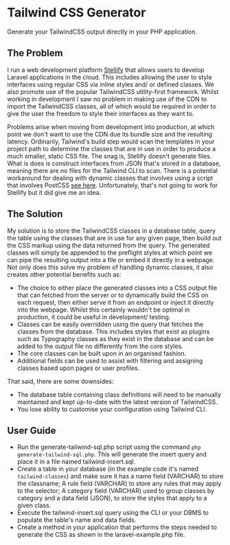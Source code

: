# Tailwind CSS Generator

Generate your TailwindCSS output directly in your PHP application.

## The Problem

I run a web development platform [Stellify](https://stellisoft.com) that allows users to develop Laravel applications in the cloud. This includes allowing the user to style interfaces using regular CSS via inline styles and/ or defined classes. We also promote use of the popular TailwindCSS utility-first framework. Whilst working in development I saw no problem in making use of the CDN to import the TailwindCSS classes, all of which would be required in order to give the user the freedom to style their interfaces as they want to. 

Problems arise when moving from development into production, at which point we don't want to use the CDN due its bundle size and the resulting latency. Ordinarily, Tailwind's build step would scan the templates in your project path to determine the classes that are in use in order to produce a much smaller, static CSS file. The snag is, Stellify doesn't generate files. What is does is construct interfaces from JSON that's stored in a database, meaning there are no files for the Tailwind CLI to scan. There is a potential workaround for dealing with dynamic classes that involves using a script that involves PostCSS [see here](https://github.com/tailwindlabs/tailwindcss/discussions/14636#discussioncomment-10895673). Unfortunately, that's not going to work for Stellify but it did give me an idea.

## The Solution

My solution is to store the TailwindCSS classes in a database table, query the table using the classes that are in use for any given page, then build out the CSS markup using the data returned from the query. The generated classes will simply be appended to the preflight styles at which point we can pipe the resulting output into a file or embed it directly in a webpage. Not only does this solve my problem of handling dynamic classes, it also creates other potential benefits such as:

- The choice to either place the generated classes into a CSS output file that can fetched from the server or to dynamically build the CSS on each request, then either serve it from an endpoint or inject it directly into the webpage. Whilst this certainly wouldn't be optimal in production, it could be useful in development/ testing.
- Classes can be easily overridden using the query that fetches the classes from the database. This includes styles that exist as plugins such as Typography classes as they exist in the database and can be added to the output file no differently from the core styles.
- The core classes can be built upon in an organised fashion. 
- Additional fields can be used to assist with filtering and assigning classes based upon pages or user profiles.

That said, there are some downsides:

- The database table containing class definitions will need to be manually maintained and kept up-to-date with the latest version of TailwindCSS.
- You lose ability to customise your configuration using Tailwind CLI.

## User Guide

- Run the generate-tailwind-sql.php script using the command `php generate-tailwind-sql.php`. This will generate the insert query and place it in a file named tailwind-insert.sql.
- Create a table in your database (in the example code it's named `tailwind-classes`) and make sure it has a name field (VARCHAR) to store the classname; A rule field (VARCHAR) to store any rules that may apply to the selector; A category field (VARCHAR) used to group classes by category and a data field (JSON), to store the styles that apply to a given class.
- Execute the tailwind-insert.sql query using the CLI or your DBMS to populate the table's name and data fields.
- Create a method in your application that performs the steps needed to generate the CSS as shown in the laravel-example.php file.

